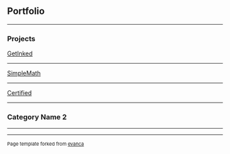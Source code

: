 ## Portfolio

---

### Projects

[GetInked](https://github.com/Joe-dev13/Get-Inked)



---
[SimpleMath](https://github.com/MatthewLee4/SimpleMath)



---
[Certified](https://github.com/MatthewLee4/certified)



---

### Category Name 2
<!-- 
- [Project 1 Title](http://example.com/)
- [Project 2 Title](http://example.com/)
- [Project 3 Title](http://example.com/)
- [Project 4 Title](http://example.com/)
- [Project 5 Title](http://example.com/) -->

---




---
<p style="font-size:11px">Page template forked from <a href="https://github.com/evanca/quick-portfolio">evanca</a></p>
<!-- Remove above link if you don't want to attibute -->
